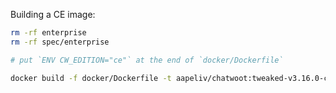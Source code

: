 Building a CE image:

```sh
rm -rf enterprise
rm -rf spec/enterprise

# put `ENV CW_EDITION="ce"` at the end of `docker/Dockerfile`

docker build -f docker/Dockerfile -t aapeliv/chatwoot:tweaked-v3.16.0-ce .
```
